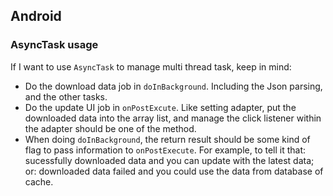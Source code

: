 ## Android

### AsyncTask usage

If I want to use `AsyncTask` to manage multi thread task, keep in mind:
- Do the download data job in `doInBackground`. Including the Json parsing, and the other tasks.
- Do the update UI job in `onPostExcute`. Like setting adapter, put the downloaded data into the array list, and manage the click listener within the adapter should be one of the method.
- When doing `doInBackground`, the return result should be some kind of flag to pass information to `onPostExecute`. For example, to tell it that: sucessfully downloaded data and you can update with the latest data; or: downloaded data failed and you could use the data from database of cache.
